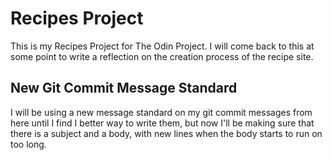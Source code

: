 # Recipes Project
This is my Recipes Project for The Odin Project. I will come back to this at some point to write a reflection on the creation process of the recipe site.

## New Git Commit Message Standard
I will be using a new message standard on my git commit messages from here until I find I better way to write them, but now I'll be making sure that there is a subject and a body, with new lines when the body starts to run on too long.